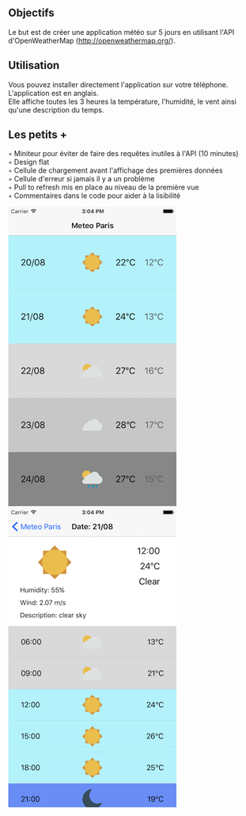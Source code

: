 ## Objectifs

Le but est de créer une application météo sur 5 jours en utilisant l'API d'OpenWeatherMap (http://openweathermap.org/).

## Utilisation

Vous pouvez installer directement l'application sur votre téléphone. L'application est en anglais.<br/>
Elle affiche toutes les 3 heures la température, l'humidité, le vent ainsi qu'une description du temps. <br/>

## Les petits +

◦ Miniteur pour éviter de faire des requêtes inutiles à l'API (10 minutes) <br/>
◦ Design flat <br/>
◦ Cellule de chargement avant l'affichage des premières données <br/>
◦ Cellule d'erreur si jamais il y a un problème <br/>
◦ Pull to refresh mis en place au niveau de la première vue <br/>
◦ Commentaires dans le code pour aider à la lisibilité <br/>

![alt text](https://raw.githubusercontent.com/tvisenti/WeatherParis/master/Screen%20-%20Home.png)
![alt text](https://raw.githubusercontent.com/tvisenti/WeatherParis/master/Screen%20-%20Detail.png)
